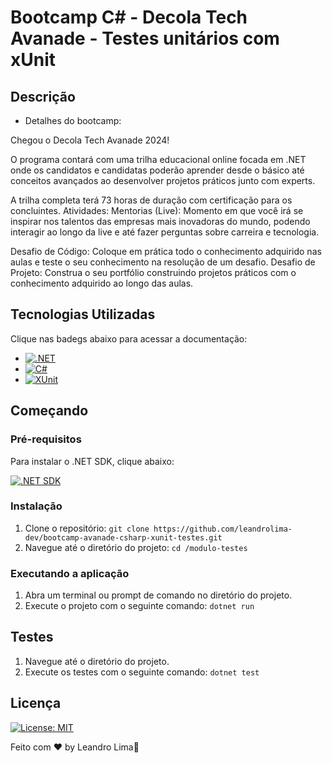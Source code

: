 # Bootcamp C# - Decola Tech Avanade - Testes unitários com xUnit

## Descrição

- Detalhes do bootcamp:

Chegou o Decola Tech Avanade 2024!

O programa contará com uma trilha educacional online focada em .NET onde os candidatos e candidatas poderão aprender desde o básico até conceitos avançados ao desenvolver projetos práticos junto com experts.

A trilha completa terá 73 horas de duração com certificação para os concluintes.
Atividades:
Mentorias (Live): Momento em que você irá se inspirar nos talentos das empresas mais inovadoras do mundo, podendo interagir ao longo da live e até fazer perguntas sobre carreira e tecnologia.

Desafio de Código: Coloque em prática todo o conhecimento adquirido nas aulas e teste o seu conhecimento na resolução de um desafio.
Desafio de Projeto: Construa o seu portfólio construindo projetos práticos com o conhecimento adquirido ao longo das aulas.

## Tecnologias Utilizadas

Clique nas badegs abaixo para acessar a documentação:

- [![.NET](https://img.shields.io/badge/dotnet-%23512BD4.svg?style=for-the-badge&logo=dotnet&logoColor=white)](https://dotnet.microsoft.com/)
- [![C#](https://img.shields.io/badge/csharp-%230078D7.svg?style=for-the-badge&logo=csharp&logoColor=white)](https://docs.microsoft.com/en-us/dotnet/csharp/)
- [![XUnit](https://img.shields.io/badge/xunit-%23D0021B.svg?style=for-the-badge&logo=xunit)](https://xunit.net/)

## Começando

### Pré-requisitos

Para instalar o .NET SDK, clique abaixo:

[![.NET SDK](https://img.shields.io/badge/.NET-512BD4?style=flat&logo=dotnet)](https://dotnet.microsoft.com/download)

### Instalação

1. Clone o repositório: `git clone https://github.com/leandrolima-dev/bootcamp-avanade-csharp-xunit-testes.git`
2. Navegue até o diretório do projeto: `cd /modulo-testes`

### Executando a aplicação

1. Abra um terminal ou prompt de comando no diretório do projeto.
2. Execute o projeto com o seguinte comando: `dotnet run`

## Testes

1. Navegue até o diretório do projeto.
2. Execute os testes com o seguinte comando: `dotnet test`

## Licença

[![License: MIT](https://img.shields.io/badge/License-MIT-yellow.svg)](https://opensource.org/licenses/MIT)

Feito com ♥ by Leandro Lima👋
